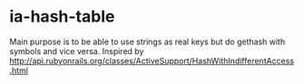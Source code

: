 ia-hash-table
=============

Main purpose is to be able to use strings as real keys but do gethash with symbols and vice versa. Inspired by http://api.rubyonrails.org/classes/ActiveSupport/HashWithIndifferentAccess.html
